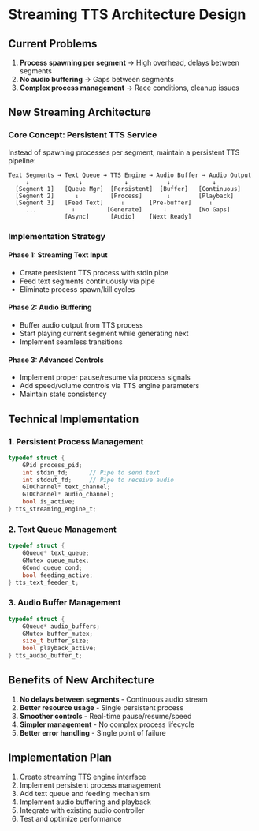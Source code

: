 # Streaming TTS Architecture Design

## Current Problems
1. **Process spawning per segment** → High overhead, delays between segments
2. **No audio buffering** → Gaps between segments
3. **Complex process management** → Race conditions, cleanup issues

## New Streaming Architecture

### Core Concept: Persistent TTS Service
Instead of spawning processes per segment, maintain a persistent TTS pipeline:

```
Text Segments → Text Queue → TTS Engine → Audio Buffer → Audio Output
     ↓              ↓            ↓           ↓            ↓
  [Segment 1]   [Queue Mgr]  [Persistent]  [Buffer]   [Continuous]
  [Segment 2]      ↓         [Process]       ↓        [Playback]
  [Segment 3]   [Feed Text]     ↓       [Pre-buffer]     ↓
     ...          ↓         [Generate]      ↓         [No Gaps]
                [Async]      [Audio]    [Next Ready]
```

### Implementation Strategy

#### Phase 1: Streaming Text Input
- Create persistent TTS process with stdin pipe
- Feed text segments continuously via pipe
- Eliminate process spawn/kill cycles

#### Phase 2: Audio Buffering  
- Buffer audio output from TTS process
- Start playing current segment while generating next
- Implement seamless transitions

#### Phase 3: Advanced Controls
- Implement proper pause/resume via process signals
- Add speed/volume controls via TTS engine parameters
- Maintain state consistency

## Technical Implementation

### 1. Persistent Process Management
```c
typedef struct {
    GPid process_pid;
    int stdin_fd;      // Pipe to send text
    int stdout_fd;     // Pipe to receive audio
    GIOChannel* text_channel;
    GIOChannel* audio_channel;
    bool is_active;
} tts_streaming_engine_t;
```

### 2. Text Queue Management
```c
typedef struct {
    GQueue* text_queue;
    GMutex queue_mutex;
    GCond queue_cond;
    bool feeding_active;
} tts_text_feeder_t;
```

### 3. Audio Buffer Management
```c
typedef struct {
    GQueue* audio_buffers;
    GMutex buffer_mutex;
    size_t buffer_size;
    bool playback_active;
} tts_audio_buffer_t;
```

## Benefits of New Architecture
1. **No delays between segments** - Continuous audio stream
2. **Better resource usage** - Single persistent process
3. **Smoother controls** - Real-time pause/resume/speed
4. **Simpler management** - No complex process lifecycle
5. **Better error handling** - Single point of failure

## Implementation Plan
1. Create streaming TTS engine interface
2. Implement persistent process management
3. Add text queue and feeding mechanism
4. Implement audio buffering and playback
5. Integrate with existing audio controller
6. Test and optimize performance